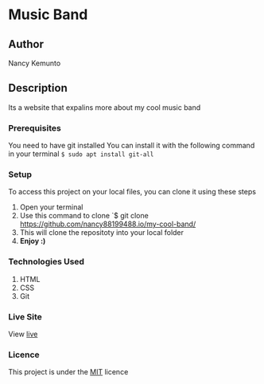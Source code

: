 # Music Band
## Author
Nancy Kemunto
## Description
Its a website that expalins more about my cool music band 
### Prerequisites
You need to have git installed
You can install it with the following command in your terminal
`$ sudo apt install git-all`
### Setup
To access this project on your local files, you can clone it using these steps
1. Open your terminal
1. Use this command to clone `$ git clone https://github.com/nancy88199488.io/my-cool-band/
1. This will clone the repositoty into your local folder
1. __Enjoy :)__
### Technologies Used
1. HTML
1. CSS
1. Git
### Live Site
View [live](https://nancy88199488.github.io/my-cool.band/)
### Licence
This project is under the  [MIT](LICENSE) licence